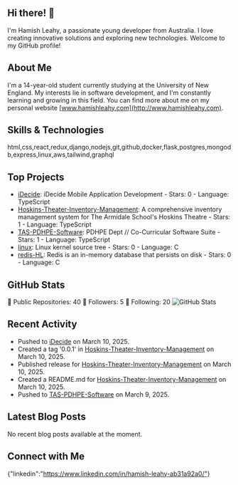 ## Hi there! 👋

I'm Hamish Leahy, a passionate young developer from Australia. I love creating innovative solutions and exploring new technologies. Welcome to my GitHub profile!

## About Me

I'm a 14-year-old student currently studying at the University of New England. My interests lie in software development, and I'm constantly learning and growing in this field. You can find more about me on my personal website [www.hamishleahy.com](http://www.hamishleahy.com).

## Skills & Technologies

html,css,react,redux,django,nodejs,git,github,docker,flask,postgres,mongodb,express,linux,aws,tailwind,graphql

## Top Projects

- [iDecide](https://github.com/Hamish-Leahy/iDecide): iDecide Mobile Application Development - Stars: 0 - Language: TypeScript
- [Hoskins-Theater-Inventory-Management](https://github.com/Hamish-Leahy/Hoskins-Theater-Inventory-Management): A comprehensive inventory management system for The Armidale School's Hoskins Theatre - Stars: 1 - Language: TypeScript
- [TAS-PDHPE-Software](https://github.com/Hamish-Leahy/TAS-PDHPE-Software): PDHPE Dept // Co-Curricular Software Suite - Stars: 1 - Language: TypeScript
- [linux](https://github.com/Hamish-Leahy/linux): Linux kernel source tree - Stars: 0 - Language: C
- [redis-HL](https://github.com/Hamish-Leahy/redis-HL): Redis is an in-memory database that persists on disk - Stars: 0 - Language: C

## GitHub Stats

🔭 Public Repositories: 40
👥 Followers: 5
🔗 Following: 20
![GitHub Stats](https://github-readme-stats.vercel.app/api?username=Hamish-Leahy&show_icons=true&theme=radical)

## Recent Activity

- Pushed to [iDecide](https://github.com/Hamish-Leahy/iDecide) on March 10, 2025.
- Created a tag '0.0.1' in [Hoskins-Theater-Inventory-Management](https://github.com/Hamish-Leahy/Hoskins-Theater-Inventory-Management) on March 10, 2025.
- Published release for [Hoskins-Theater-Inventory-Management](https://github.com/Hamish-Leahy/Hoskins-Theater-Inventory-Management) on March 10, 2025.
- Created a README.md for [Hoskins-Theater-Inventory-Management](https://github.com/Hamish-Leahy/Hoskins-Theater-Inventory-Management) on March 10, 2025.
- Pushed to [TAS-PDHPE-Software](https://github.com/Hamish-Leahy/TAS-PDHPE-Software) on March 9, 2025.

## Latest Blog Posts

No recent blog posts available at the moment.

## Connect with Me

{"linkedin":"https://www.linkedin.com/in/hamish-leahy-ab31a92a0/"}
